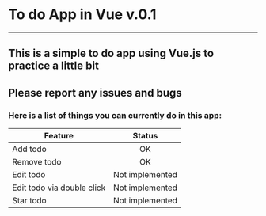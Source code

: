 # To do App in Vue v.0.1

---


## This is a simple to do app using Vue.js to practice a little bit
## Please report any issues and bugs


### Here is a list of things you can currently do in this app:



| Feature        | Status       |
| ------------- |:-------------:| 
| Add todo    | OK | 
| Remove todo      | OK      |  
| Edit todo  | Not implemented      | 
| Edit todo via double click  | Not implemented      | 
| Star todo  | Not implemented      | 